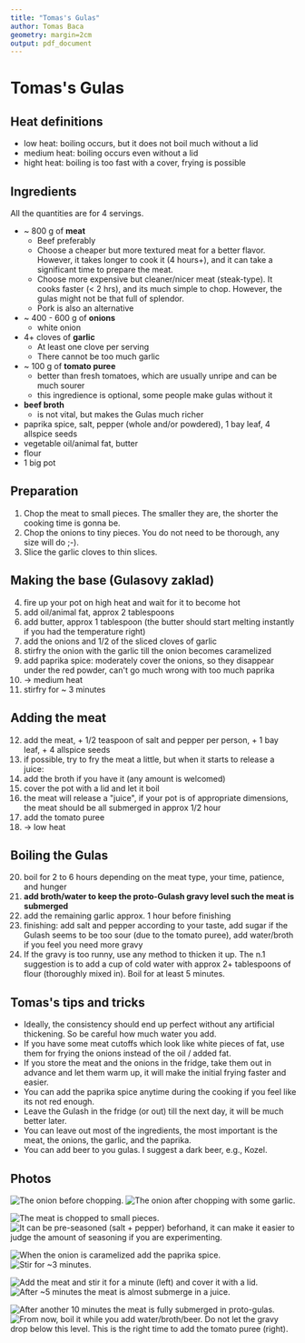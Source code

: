```yaml
---
title: "Tomas's Gulas"
author: Tomas Baca
geometry: margin=2cm
output: pdf_document
---
```


# Tomas's Gulas

## Heat definitions

* low heat: boiling occurs, but it does not boil much without a lid
* medium heat: boiling occurs even without a lid
* hight heat: boiling is too fast with a cover, frying is possible

## Ingredients

All the quantities are for 4 servings.

* ~ 800 g of **meat**
  * Beef preferably
  * Choose a cheaper but more textured meat for a better flavor. However, it takes longer to cook it (4 hours+), and it can take a significant time to prepare the meat.
  * Choose more expensive but cleaner/nicer meat (steak-type). It cooks faster (< 2 hrs), and its much simple to chop. However, the gulas might not be that full of splendor.
  * Pork is also an alternative
* ~ 400 - 600 g of **onions**
  * white onion
* 4+ cloves of **garlic**
  * At least one clove per serving
  * There cannot be too much garlic
* ~ 100 g of **tomato puree**
  * better than fresh tomatoes, which are usually unripe and can be much sourer
  * this ingredience is optional, some people make gulas without it
* **beef broth**
  * is not vital, but makes the Gulas much richer
* paprika spice, salt, pepper (whole and/or powdered), 1 bay leaf, 4 allspice seeds
* vegetable oil/animal fat, butter
* flour
* 1 big pot

## Preparation

1. Chop the meat to small pieces. The smaller they are, the shorter the cooking time is gonna be.
2. Chop the onions to tiny pieces. You do not need to be thorough, any size will do ;-).
3. Slice the garlic cloves to thin slices.

## Making the base (Gulasovy zaklad)

4. fire up your pot on high heat and wait for it to become hot
5. add oil/animal fat, approx 2 tablespoons
6. add butter, approx 1 tablespoon (the butter should start melting instantly if you had the temperature right)
7. add the onions and 1/2 of the sliced cloves of garlic
8. stirfry the onion with the garlic till the onion becomes caramelized
9. add paprika spice: moderately cover the onions, so they disappear under the red powder, can't go much wrong with too much paprika
10. -> medium heat
11. stirfry for ~ 3 minutes

## Adding the meat

12. add the meat, + 1/2 teaspoon of salt and pepper per person, + 1 bay leaf, + 4 allspice seeds
13. if possible, try to fry the meat a little, but when it starts to release a juice:
14. add the broth if you have it (any amount is welcomed)
15. cover the pot with a lid and let it boil
16. the meat will release a "juice", if your pot is of appropriate dimensions, the meat should be all submerged in approx 1/2 hour
17. add the tomato puree
18. -> low heat

## Boiling the Gulas

20. boil for 2 to 6 hours depending on the meat type, your time, patience, and hunger
21. **add broth/water to keep the proto-Gulash gravy level such the meat is submerged**
22. add the remaining garlic approx. 1 hour before finishing
23. finishing: add salt and pepper according to your taste, add sugar if the Gulash seems to be too sour (due to the tomato puree), add water/broth if you feel you need more gravy
24. If the gravy is too runny, use any method to thicken it up. The n.1 suggestion is to add a cup of cold water with approx 2+ tablespoons of flour (thoroughly mixed in). Boil for at least 5 minutes.

## Tomas's tips and tricks

* Ideally, the consistency should end up perfect without any artificial thickening. So be careful how much water you add.
* If you have some meat cutoffs which look like white pieces of fat, use them for frying the onions instead of the oil / added fat.
* If you store the meat and the onions in the fridge, take them out in advance and let them warm up, it will make the initial frying faster and easier.
* You can add the paprika spice anytime during the cooking if you feel like its not red enough.
* Leave the Gulash in the fridge (or out) till the next day, it will be much better later.
* You can leave out most of the ingredients, the most important is the meat, the onions, the garlic, and the paprika.
* You can add beer to you gulas. I suggest a dark beer, e.g., Kozel.

## Photos

<!-- add {width=50%} after each image before exporting to pdf -->
![The onion before chopping.](images/onion_before_chopping.jpg)
![The onion after chopping with some garlic.](images/onion_after_chopping.jpg)
<!-- \begin{figure}[!h]
\caption{Left: The onion before chopping, right: the onion after chopping with some garlic.}
\end{figure} -->

![The meat is chopped to small pieces.](images/meat_chopped.jpg)
![It can be pre-seasoned (salt + pepper) beforhand, it can make it easier to judge the amount of seasoning if you are experimenting.](images/meat_seasoned.jpg)
<!-- \begin{figure}[!h]
\caption{The meat is chopped to small pieces (left). It can be pre-seasoned (salt + pepper) beforhand, it can make it easier to judge the amount of seasoning if you are experimenting.}
\end{figure} -->

![When the onion is caramelized add the paprika spice.](images/onion_golden.jpg)
![Stir for ~3 minutes.](images/onion_before_meat.jpg)
<!-- \begin{figure}[!h]
\caption{When the onion is caramelized (left) add the paprika spice (right) and stir for ~3 minutes.}
\end{figure} -->

![Add the meat and stir it for a minute (left) and cover it with a lid.](images/meat_after_adding.jpg)
![After ~5 minutes the meat is almost submerge in a juice.](images/meat_5_minuts_in.jpg)
<!-- \begin{figure}[!h]
\caption{Add the meat and stir it for a minute (left) and cover it with a lid. After ~5 minutes (right) the meat is almost submerge in a juice.}
\end{figure} -->

![After another 10 minutes the meat is fully submerged in proto-gulas.](images/meat_15_minutes_in.jpg)
![From now, boil it while you add water/broth/beer. Do not let the gravy drop below this level. This is the right time to add the tomato puree (right).](images/after_adding_tomato_puree.jpg)
<!-- \begin{figure}[!h]
\caption{After another 10 minutes (left) the meat is fully submerged in proto-gulas. From now, boil it while you add water/broth/beer. Do not let the gravy drop below this level. This is the right time to add the tomato puree (right).}
\end{figure} -->
